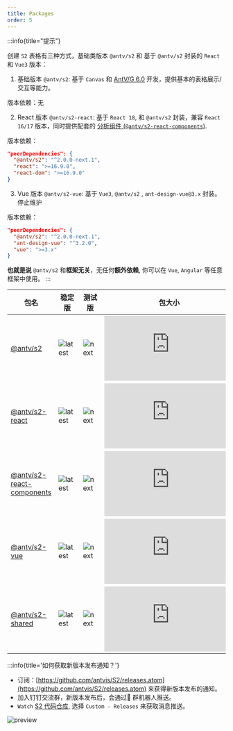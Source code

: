 ```yaml
---
title: Packages
order: 5
---
```


:::info{title="提示"}

创建 `S2` 表格有三种方式，基础类版本 `@antv/s2` 和 基于 `@antv/s2` 封装的 `React` 和 `Vue3` 版本：

1. 基础版本 `@antv/s2`: 基于 `Canvas` 和 [AntV/G 6.0](https://g.antv.antgroup.com) 开发，提供基本的表格展示/交互等能力。

版本依赖：无

2. React 版本 `@antv/s2-react`: 基于 `React 18`, 和 `@antv/s2` 封装，兼容 `React 16/17` 版本，同时提供配套的 [分析组件 (`@antv/s2-react-components`)](/manual/advanced/analysis/introduction).

版本依赖：

```json
"peerDependencies": {
  "@antv/s2": "^2.0.0-next.1",
  "react": ">=16.9.0",
  "react-dom": ">=16.9.0"
}
```

3. Vue 版本 `@antv/s2-vue`: 基于 `Vue3`, `@antv/s2` , `ant-design-vue@3.x` 封装。<Badge type="error">停止维护</Badge>

版本依赖：

```json
"peerDependencies": {
  "@antv/s2": "^2.0.0-next.1",
  "ant-design-vue": "^3.2.0",
  "vue": ">=3.x"
}
```

**也就是说** `@antv/s2` 和**框架无关**，无任何**额外依赖**, 你可以在 `Vue`, `Angular` 等任意框架中使用。
:::

| 包名  | 稳定版    |  测试版 | 包大小  | 下载量    |
| -------- | ------ | --------- | ----------  | ------ |
| [@antv/s2](https://github.com/antvis/S2/tree/next/packages/s2-core)        | ![latest](https://img.shields.io/npm/v/@antv/s2/latest.svg?logo=npm) |  ![next](https://img.shields.io/npm/v/@antv/s2/next.svg?logo=npm)  | ![size](https://img.badgesize.io/https:/unpkg.com/@antv/s2@latest/dist/index.min.js?label=gzip%20size&compression=gzip)       | ![download](https://img.shields.io/npm/dm/@antv/s2.svg?logo=npm)       |
| [@antv/s2-react](https://github.com/antvis/S2/tree/next/packages/s2-react) | ![latest](https://img.shields.io/npm/v/@antv/s2-react/latest.svg?logo=npm) | ![next](https://img.shields.io/npm/v/@antv/s2-react/next.svg?logo=npm)| ![size](https://img.badgesize.io/https:/unpkg.com/@antv/s2-react@latest/dist/index.min.js?label=gzip%20size&compression=gzip) | ![download](https://img.shields.io/npm/dm/@antv/s2-react.svg?logo=npm) |
| [@antv/s2-react-components](https://github.com/antvis/S2/tree/next/packages/s2-react-components) | ![latest](https://img.shields.io/npm/v/@antv/s2-react-components/latest.svg?logo=npm) | ![next](https://img.shields.io/npm/v/@antv/s2-react-components/next.svg?logo=npm)| ![size](https://img.badgesize.io/https:/unpkg.com/@antv/s2-react-components@latest/dist/index.min.js?label=gzip%20size&compression=gzip) | ![download](https://img.shields.io/npm/dm/@antv/s2-react-components.svg?logo=npm) |
| [@antv/s2-vue](https://github.com/antvis/S2/tree/next/packages/s2-vue)     | ![latest](https://img.shields.io/npm/v/@antv/s2-vue/latest.svg?logo=npm)   | ![next](https://img.shields.io/npm/v/@antv/s2-vue/next.svg?logo=npm) | ![size](https://img.badgesize.io/https:/unpkg.com/@antv/s2-vue@latest/dist/index.min.js?label=gzip%20size&compression=gzip)   | ![download](https://img.shields.io/npm/dm/@antv/s2-vue.svg?logo=npm)   |
| [@antv/s2-shared](https://github.com/antvis/S2/tree/next/packages/s2-shared)     | ![latest](https://img.shields.io/npm/v/@antv/s2-shared/latest.svg?logo=npm)   | ![next](https://img.shields.io/npm/v/@antv/s2-shared/next.svg?logo=npm) | ![size](https://img.badgesize.io/https:/unpkg.com/@antv/s2-shared@latest/dist/index.min.js?label=gzip%20size&compression=gzip)   | ![download](https://img.shields.io/npm/dm/@antv/s2-shared.svg?logo=npm)   |

:::info{title='如何获取新版本发布通知？'}

- 订阅：[https://github.com/antvis/S2/releases.atom](https://github.com/antvis/S2/releases.atom) 来获得新版本发布的通知。
- 加入钉钉交流群，新版本发布后，会通过🤖 群机器人推送。
- `Watch` [S2 代码仓库](https://github.com/antvis/S2), 选择 `Custom - Releases` 来获取消息推送。

![preview](https://mdn.alipayobjects.com/huamei_qa8qxu/afts/img/A*NKYFSKFV_scAAAAAAAAAAAAADmJ7AQ/original)
